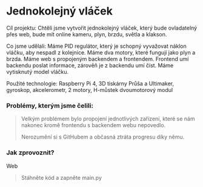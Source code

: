 <h1>Jednokolejný vláček</h1>

<p>Cíl projektu: Chtěli jsme vytvořit jednokolejný vláček, který bude ovladatelný přes web, bude mít online kameru, plyn, brzdu, světla a klakson.</p>
<p>Co jsme udělali: Máme PID regulátor, který je schopný vyvažovat náklon vláčku, aby nespadl z kolejnice. Máme dva motory, které fungují jako plyn a brzda. Máme web s propojeným backendem a frontendem. Frontend umí backendu poslat informace, zárověň je z backendu umí číst. Máme vytisknutý model vláčku.</p>
<p>Použité technologie: Raspberry Pi 4, 3D tiskárny Průša a Ultimaker, gyroskop, akcelerometr, 2 motory, H-můstek dvoumotorový modul</p>

<h3>Problémy, kterým jsme čelili:</h3>
<blockquote>
  <p>Velkým problémem bylo propojení jednotlivých zařízení, které se nám nakonec kromě frontendu s backendem webu nepovedlo.</p>
  <p>Nerozumění si s GitHubem a občasná ztráta progresu díky němu.</p>
</blockquote>

<h3>Jak zprovoznit?</h3>
<p>Web</p>
<blockquote>
<p>Stáhněte kód a zapněte main.py</p>
<p>
